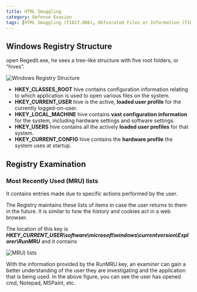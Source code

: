 ```yaml
---
title: HTML Smuggling
category: Defense Evasion
tags: [HTML Smuggling (T1027.006), Obfuscated Files or Information (T1027), Delivery]
---
```

## Windows Registry Structure
open Regedit.exe, he sees a tree-like structure with five root folders, or “hives”.

![Windows Registry Structure](https://gbhackers.com/wp-content/uploads/2017/06/reg-300x188.jpg)

-   **HKEY_CLASSES_ROOT**  hive contains configuration information relating to which application is used to open various files on the system.
-   **HKEY_CURRENT_USER**  hive is the active,  **loaded user profile**  for the currently logged-on-user.
-   **HKEY_LOCAL_MACHINE**  hive contains  **vast configuration information**  for the system, including hardware settings and software settings.
-   **HKEY_USERS**  hive contains all the actively  **loaded user profiles**  for that system.
-   **HKEY_CURRENT_CONFIG**  hive contains the  **hardware profile** the system uses at startup.


## Registry Examination
### Most Recently Used (MRU) lists
It contains entries made due to specific actions performed by the user.

The Registry maintains these lists of items in case the user returns to them in the future. It is similar to how the history and cookies act in a web browser.

The location of this key is ***HKEY_CURRENT_USER\software\microsoft\windows\currentversion\Explorer\RunMRU*** and it contains

![MRU) lists](https://gbhackers.com/wp-content/uploads/2017/06/reg2.jpg)

With the information provided by the RunMRU key, an examiner can gain a better understanding of the user they are investigating and the application that is being used. In the above figure, you can see the user has opened cmd, Notepad, MSPaint, etc.